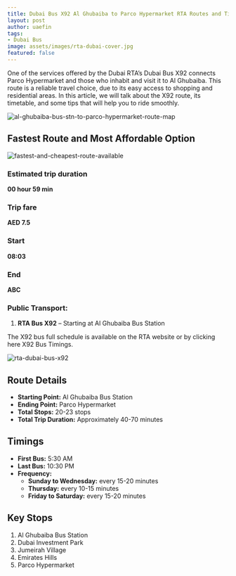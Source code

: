 ```yaml
---
title: Dubai Bus X92 Al Ghubaiba to Parco Hypermarket RTA Routes and Timetable
layout: post
author: uaefin
tags:
- Dubai Bus
image: assets/images/rta-dubai-cover.jpg
featured: false
---
```


One of the services offered by the Dubai RTA’s Dubai Bus X92 connects Parco Hypermarket and those who inhabit and visit it to Al Ghubaiba. This route is a reliable travel choice, due to its easy access to shopping and residential areas. In this article, we will talk about the X92 route, its timetable, and some tips that will help you to ride smoothly.

![al-ghubaiba-bus-stn-to-parco-hypermarket-route-map](https://journeyplanner.ae/wp-content/uploads/2025/01/RTA-Bus-X92-Al-Ghubaiba-Bus-Stn-Parco-Hypermarket-Route-Map.jpg)

## Fastest Route and Most Affordable Option

![fastest-and-cheapest-route-available](https://journeyplanner.ae/wp-content/uploads/2025/01/Fastest-and-Cheapest-Route-Available-for-Al-Ghubaiba-Bus-Stn-Parco-Hypermarket.jpg)

### Estimated trip duration
**00 hour 59 min**

### Trip fare
**AED 7.5**

### Start
**08:03**

### End
**ABC**

### Public Transport:
1. **RTA Bus X92** – Starting at Al Ghubaiba Bus Station

The X92 bus full schedule is available on the RTA website or by clicking here X92 Bus Timings.

![rta-dubai-bus-x92](https://journeyplanner.ae/wp-content/uploads/2025/01/RTA-Dubai-Bus-X92.jpg)

## Route Details
- **Starting Point:** Al Ghubaiba Bus Station  
- **Ending Point:** Parco Hypermarket  
- **Total Stops:** 20-23 stops  
- **Total Trip Duration:** Approximately 40-70 minutes  

## Timings
- **First Bus:** 5:30 AM  
- **Last Bus:** 10:30 PM  
- **Frequency:**  
  - **Sunday to Wednesday:** every 15-20 minutes  
  - **Thursday:** every 10-15 minutes  
  - **Friday to Saturday:** every 15-20 minutes  

## Key Stops
1. Al Ghubaiba Bus Station  
2. Dubai Investment Park  
3. Jumeirah Village  
4. Emirates Hills  
5. Parco Hypermarket
